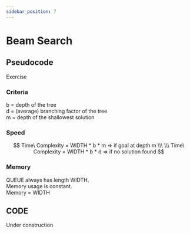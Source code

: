 ```yaml
---
sidebar_position: 7
---
```


# Beam Search

## Pseudocode

Exercise

### Criteria

b = depth of the tree <br />
d = (average) branching factor of the tree <br />
m = depth of the shallowest solution <br />

### Speed

$$
Time\ Complexity = WIDTH * b * m => if goal at depth m
\\\ \\\
Time\ Complexity = WIDTH * b * d => if no solution found
$$

### Memory

QUEUE always has length WIDTH. <br />
Memory usage is constant. <br />
Memory = WIDTH <br />


## CODE

Under construction
